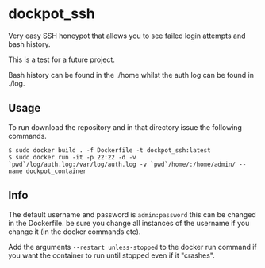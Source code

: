 # dockpot_ssh

Very easy SSH honeypot that allows you to see failed login attempts and bash history.

This is a test for a future project.

Bash history can be found in the ./home whilst the auth log can be found in ./log.

## Usage
To run download the repository and in that directory issue the following commands.

```
$ sudo docker build . -f Dockerfile -t dockpot_ssh:latest
$ sudo docker run -it -p 22:22 -d -v `pwd`/log/auth.log:/var/log/auth.log -v `pwd`/home/:/home/admin/ --name dockpot_container
```

## Info
The default username and password is `admin:password` this can be changed in the Dockerfile. be sure you change all instances of the username if you change it (in the docker commands etc).

Add the arguments `--restart unless-stopped` to the docker run command if you want the container to run until stopped even if it "crashes".
